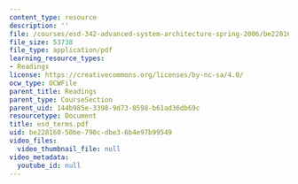 ```yaml
---
content_type: resource
description: ''
file: /courses/esd-342-advanced-system-architecture-spring-2006/be22816050be790cdbe36b4e97b99549_esd_terms.pdf
file_size: 53738
file_type: application/pdf
learning_resource_types:
- Readings
license: https://creativecommons.org/licenses/by-nc-sa/4.0/
ocw_type: OCWFile
parent_title: Readings
parent_type: CourseSection
parent_uid: 144b985e-3398-9d73-8598-b61ad36db69c
resourcetype: Document
title: esd_terms.pdf
uid: be228160-50be-790c-dbe3-6b4e97b99549
video_files:
  video_thumbnail_file: null
video_metadata:
  youtube_id: null
---
```


